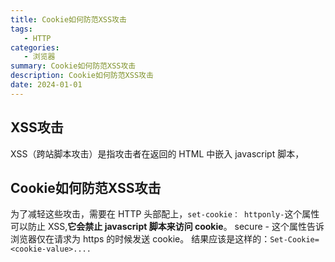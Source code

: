 ```yaml
---
title: Cookie如何防范XSS攻击
tags: 
   - HTTP
categories: 
   - 浏览器
summary: Cookie如何防范XSS攻击
description: Cookie如何防范XSS攻击
date: 2024-01-01
---
```




## XSS攻击

XSS（跨站脚本攻击）是指攻击者在返回的 HTML 中嵌入 javascript 脚本，



## Cookie如何防范XSS攻击

为了减轻这些攻击，需要在 HTTP 头部配上，`set-cookie： httponly-`这个属性可以防止 XSS,**它会禁止 javascript 脚本来访问 cookie**。 secure - 这个属性告诉浏览器仅在请求为 https 的时候发送 cookie。 结果应该是这样的：`Set-Cookie=<cookie-value>....`



